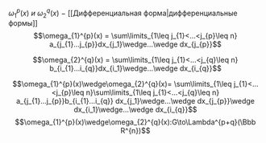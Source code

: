 $\omega_{1}^{p}(x)\ и\ \omega_{2}^{q}(x)\ -$ [[Дифференциальная форма|дифференциальные формы]]
$$\omega_{1}^{p}(x) = \sum\limits_{1\leq j_{1}<...<j_{p}\leq n} a_{j_{1}...j_{p}}dx_{j_1}\wedge...\wedge dx_{j_{p}}$$

$$\omega_{2}^{q}(x) = \sum\limits_{1\leq j_{1}<...<j_{q}\leq n} b_{i_{1}...i_{q}}dx_{i_1}\wedge...\wedge dx_{i_{q}}$$

$$\omega_{1}^{p}(x)\wedge\omega_{2}^{q}(x)= \sum\limits_{1\leq j_{1}<...<j_{p}\leq n}\sum\limits_{1\leq j_{1}<...<j_{q}\leq n} a_{j_{1}...j_{p}}b_{i_{1}...i_{q}} dx_{j_1}\wedge...\wedge dx_{j_{p}}\wedge dx_{i_1}\wedge...\wedge dx_{i_{q}}$$
$$\omega_{1}^{p}(x)\wedge\omega_{2}^{q}(x):G\to\Lambda^{p+q}(\Bbb R^{n})$$